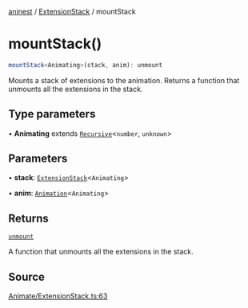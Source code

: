 [aninest](../../index.md) / [ExtensionStack](../index.md) / mountStack

# mountStack()

```ts
mountStack<Animating>(stack, anim): unmount
```

Mounts a stack of extensions to the animation. Returns a function that
unmounts all the extensions in the stack.

## Type parameters

• **Animating** extends [`Recursive`](../../RecursiveHelpers/type-aliases/Recursive.md)\<`number`, `unknown`\>

## Parameters

• **stack**: [`ExtensionStack`](../type-aliases/ExtensionStack.md)\<`Animating`\>

• **anim**: [`Animation`](../../AnimatableTypes/type-aliases/Animation.md)\<`Animating`\>

## Returns

[`unmount`](../../Extension/type-aliases/unmount.md)

A function that unmounts all the extensions in the stack.

## Source

[Animate/ExtensionStack.ts:63](https://github.com/zphrs/aninest/blob/37209a6/src/Animate/ExtensionStack.ts#L63)
